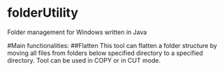 # folderUtility
Folder management for Windows written in Java

#Main functionalities:
##Flatten
This tool can flatten a folder structure by moving all files from folders below specified directory to a specified directory.
Tool can be used in COPY or in CUT mode.
